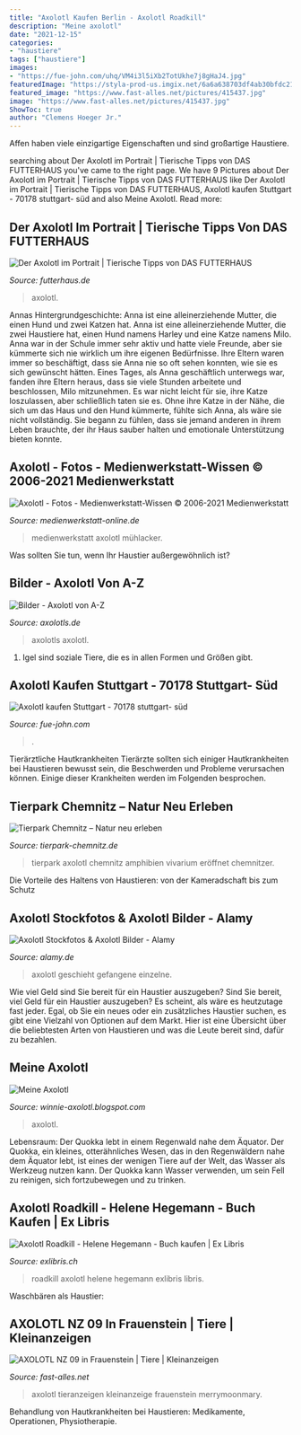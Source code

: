 ```yaml
---
title: "Axolotl Kaufen Berlin - Axolotl Roadkill"
description: "Meine axolotl"
date: "2021-12-15"
categories:
- "haustiere"
tags: ["haustiere"]
images:
- "https://fue-john.com/uhq/VM4i3l5iXb2TotUkhe7j8gHaJ4.jpg"
featuredImage: "https://styla-prod-us.imgix.net/6a6a638703df4ab30bfdc217e0ec04f8?w=1200&amp;h=675&amp;fit=crop&amp;crop=faces"
featured_image: "https://www.fast-alles.net/pictures/415437.jpg"
image: "https://www.fast-alles.net/pictures/415437.jpg"
ShowToc: true
author: "Clemens Hoeger Jr."
---
```



Affen haben viele einzigartige Eigenschaften und sind großartige Haustiere.

	

		
searching about Der Axolotl im Portrait | Tierische Tipps von DAS FUTTERHAUS you've came to the right page. We have 9 Pictures about Der Axolotl im Portrait | Tierische Tipps von DAS FUTTERHAUS like Der Axolotl im Portrait | Tierische Tipps von DAS FUTTERHAUS, Axolotl kaufen Stuttgart - 70178 stuttgart- süd and also Meine Axolotl. Read more:
		
    
## Der Axolotl Im Portrait | Tierische Tipps Von DAS FUTTERHAUS

<img loading=lazy src="https://styla-prod-us.imgix.net/6a6a638703df4ab30bfdc217e0ec04f8?w=1200&amp;h=675&amp;fit=crop&amp;crop=faces" onerror="this.onerror=null;this.src='https://tse4.mm.bing.net/th?id=OIP.ZFlcKUGoM4B9rqpV6WItxAHaEK&amp;pid=15.1';" alt="Der Axolotl im Portrait | Tierische Tipps von DAS FUTTERHAUS">

_Source: futterhaus.de_

>axolotl. 

	

Annas Hintergrundgeschichte: Anna ist eine alleinerziehende Mutter, die einen Hund und zwei Katzen hat.
Anna ist eine alleinerziehende Mutter, die zwei Haustiere hat, einen Hund namens Harley und eine Katze namens Milo. Anna war in der Schule immer sehr aktiv und hatte viele Freunde, aber sie kümmerte sich nie wirklich um ihre eigenen Bedürfnisse. Ihre Eltern waren immer so beschäftigt, dass sie Anna nie so oft sehen konnten, wie sie es sich gewünscht hätten. Eines Tages, als Anna geschäftlich unterwegs war, fanden ihre Eltern heraus, dass sie viele Stunden arbeitete und beschlossen, Milo mitzunehmen. Es war nicht leicht für sie, ihre Katze loszulassen, aber schließlich taten sie es. Ohne ihre Katze in der Nähe, die sich um das Haus und den Hund kümmerte, fühlte sich Anna, als wäre sie nicht vollständig. Sie begann zu fühlen, dass sie jemand anderen in ihrem Leben brauchte, der ihr Haus sauber halten und emotionale Unterstützung bieten konnte.

    
## Axolotl - Fotos - Medienwerkstatt-Wissen © 2006-2021 Medienwerkstatt

<img loading=lazy src="http://www.medienwerkstatt-online.de/lws_wissen/bilder/29703-4.jpg" onerror="this.onerror=null;this.src='https://tse1.mm.bing.net/th?id=OIP.AZyCEdYcIYarjYvQ9VuoFAHaE8&amp;pid=15.1';" alt="Axolotl - Fotos - Medienwerkstatt-Wissen © 2006-2021 Medienwerkstatt">

_Source: medienwerkstatt-online.de_

>medienwerkstatt axolotl mühlacker. 

	

Was sollten Sie tun, wenn Ihr Haustier außergewöhnlich ist?

    
## Bilder - Axolotl Von A-Z

<img loading=lazy src="http://www.axolotls.de/wp-content/uploads/2018/12/Photo_009_-_IMG_2032-400x300.jpg" onerror="this.onerror=null;this.src='https://tse3.mm.bing.net/th?id=OIP.9WXDMJKGaQbDqueBVF4l3gAAAA&amp;pid=15.1';" alt="Bilder - Axolotl von A-Z">

_Source: axolotls.de_

>axolotls axolotl. 

	

1. Igel sind soziale Tiere, die es in allen Formen und Größen gibt.

    
## Axolotl Kaufen Stuttgart - 70178 Stuttgart- Süd

<img loading=lazy src="https://fue-john.com/uhq/VM4i3l5iXb2TotUkhe7j8gHaJ4.jpg" onerror="this.onerror=null;this.src='https://tse1.mm.bing.net/th?id=OIP.pwkb8KO3zOAfw-tkH0o3JgAAAA&amp;pid=15.1';" alt="Axolotl kaufen Stuttgart - 70178 stuttgart- süd">

_Source: fue-john.com_

>. 

	

Tierärztliche Hautkrankheiten
Tierärzte sollten sich einiger Hautkrankheiten bei Haustieren bewusst sein, die Beschwerden und Probleme verursachen können. Einige dieser Krankheiten werden im Folgenden besprochen.

    
## Tierpark Chemnitz – Natur Neu Erleben

<img loading=lazy src="http://www.tierpark-chemnitz.de/bilder/tiere/axolotl.jpg" onerror="this.onerror=null;this.src='https://tse4.mm.bing.net/th?id=OIP.KfxDZKEIMEYoiyzKKW8jOgAAAA&amp;pid=15.1';" alt="Tierpark Chemnitz – Natur neu erleben">

_Source: tierpark-chemnitz.de_

>tierpark axolotl chemnitz amphibien vivarium eröffnet chemnitzer. 

	

Die Vorteile des Haltens von Haustieren: von der Kameradschaft bis zum Schutz

    
## Axolotl Stockfotos &amp; Axolotl Bilder - Alamy

<img loading=lazy src="https://c8.alamy.com/compde/brb75r/axolotl-zb-geschieht-einzelne-gefangene-tier-im-tank-september-2010-brb75r.jpg" onerror="this.onerror=null;this.src='https://tse3.mm.bing.net/th?id=OIP.4E-jK18PeNAaLkfKcmvBEwHaFc&amp;pid=15.1';" alt="Axolotl Stockfotos &amp; Axolotl Bilder - Alamy">

_Source: alamy.de_

>axolotl geschieht gefangene einzelne. 

	

Wie viel Geld sind Sie bereit für ein Haustier auszugeben?
Sind Sie bereit, viel Geld für ein Haustier auszugeben? Es scheint, als wäre es heutzutage fast jeder. Egal, ob Sie ein neues oder ein zusätzliches Haustier suchen, es gibt eine Vielzahl von Optionen auf dem Markt. Hier ist eine Übersicht über die beliebtesten Arten von Haustieren und was die Leute bereit sind, dafür zu bezahlen.

    
## Meine Axolotl

<img loading=lazy src="http://3.bp.blogspot.com/_mH20pw8fG-E/TULE4mFM3CI/AAAAAAAACYY/bzk-7MRW_LE/s1600/28-01-2011%2B063.JPG" onerror="this.onerror=null;this.src='https://tse4.mm.bing.net/th?id=OIP.GJrWu_CSPd6KmcmKzqFcwgHaE8&amp;pid=15.1';" alt="Meine Axolotl">

_Source: winnie-axolotl.blogspot.com_

>axolotl. 

	

Lebensraum: Der Quokka lebt in einem Regenwald nahe dem Äquator.
Der Quokka, ein kleines, otterähnliches Wesen, das in den Regenwäldern nahe dem Äquator lebt, ist eines der wenigen Tiere auf der Welt, das Wasser als Werkzeug nutzen kann. Der Quokka kann Wasser verwenden, um sein Fell zu reinigen, sich fortzubewegen und zu trinken.

    
## Axolotl Roadkill - Helene Hegemann - Buch Kaufen | Ex Libris

<img loading=lazy src="https://exlibris.azureedge.net/covers/9783/4427/1960/0/9783442719600xxl.jpg" onerror="this.onerror=null;this.src='https://tse1.mm.bing.net/th?id=OIP.9E4p6Pt35WInsuZ43IElUgHaLv&amp;pid=15.1';" alt="Axolotl Roadkill - Helene Hegemann - Buch kaufen | Ex Libris">

_Source: exlibris.ch_

>roadkill axolotl helene hegemann exlibris libris. 

	

Waschbären als Haustier:

    
## AXOLOTL NZ 09 In Frauenstein | Tiere | Kleinanzeigen

<img loading=lazy src="https://www.fast-alles.net/pictures/415437.jpg" onerror="this.onerror=null;this.src='https://tse1.mm.bing.net/th?id=OIP.sl2ASFt8U3WyHPTDYX3FLwHaFj&amp;pid=15.1';" alt="AXOLOTL NZ 09 in Frauenstein | Tiere | Kleinanzeigen">

_Source: fast-alles.net_

>axolotl tieranzeigen kleinanzeige frauenstein merrymoonmary. 

	

Behandlung von Hautkrankheiten bei Haustieren: Medikamente, Operationen, Physiotherapie.

